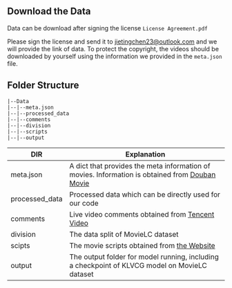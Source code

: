 ## Download the Data
Data can be download after signing the license `License Agreement.pdf`

Please sign the license and send it to jietingchen23@outlook.com and we will provide the link of data. To protect the copyright, the videos should be downloaded by yourself using the information we provided in the `meta.json` file.

## Folder Structure
    |--Data
    |--|--meta.json
    |--|--processed_data
    |--|--comments
    |--|--division
    |--|--scripts
    |--|--output

DIR | Explanation
--- | ---
meta.json | A dict that provides the meta information of movies. Information is obtained from [Douban Movie](https://movie.douban.com/)
processed_data  | Processed data which can be directly used for our code
comments | Live video comments obtained from [Tencent Video](https://v.qq.com/)
division  | The data split of MovieLC dataset
scipts | The movie scripts obtained from [the Website](http://assrt.net/)
output | The output folder for model running, including a checkpoint of KLVCG model on MovieLC dataset
